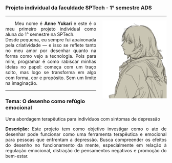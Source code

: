 
### Projeto individual da faculdade SPTech - 1° semestre ADS
---
<img align="right" style="margin-left: 20px" alt="image-gif" width="200" src="image/gif.gif"> 

<p align="left" style="text-align: justify;">
    &nbsp;&nbsp;&nbsp;&nbsp; Meu nome é <b>Anne Yukari</b> e este é o meu primeiro projeto individual como aluna do 1° semestre na SPTech. <br> Desde pequena, eu sempre fui apaixonada pela criatividade — e isso se reflete tanto no meu amor por desenhar quanto na forma como vejo a tecnologia. Pois para mim, programar é como rabiscar minhas ideias no papel: começa com um traço solto, mas logo se transforma em algo com forma, cor e propósito. Sem um limite na imaginação.
</p>

<hr>

### <b>Tema: O desenho como refúgio emocional</b>
Uma abordagem terapêutica para indivíduos com sintomas de depressão

<p align="left" style="text-align: justify;">
<b>Descrição:</b>
Este projeto tem como objetivo investigar como o ato de desenhar pode funcionar como uma ferramenta terapêutica e emocional para pessoas que enfrentam a depressão. Busca compreender os efeitos do desenho no funcionamento da mente, especialmente em relação à regulação emocional, distração de pensamentos negativos e promoção do bem-estar. </p>
